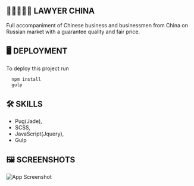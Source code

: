 
## 👨🏻‍⚖️🤝🏻 **LAWYER CHINA**

Full accompaniment of Chinese business and businessmen from China on Russian market with a guarantee quality and fair price.
## 🖥️ **DEPLOYMENT**

To deploy this project run

```bash
  npm install
  gulp
```


## 🛠 **SKILLS**
- Pug(Jade),
- SCSS, 
- JavaScript(Jquery), 
- Gulp


## 🖼️ **SCREENSHOTS**

![App Screenshot](https://i.ibb.co/Bq7Vdkr/Lawyer-China.jpg)
